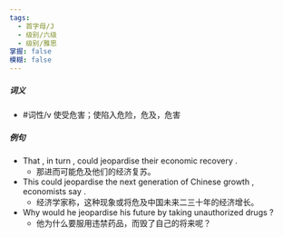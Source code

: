 ```yaml
---
tags:
  - 首字母/J
  - 级别/六级
  - 级别/雅思
掌握: false
模糊: false
---
```

##### 词义
- #词性/v  使受危害；使陷入危险，危及，危害
##### 例句
- That , in turn , could jeopardise their economic recovery .
	- 那进而可能危及他们的经济复苏。
- This could jeopardise the next generation of Chinese growth , economists say .
	- 经济学家称，这种现象或将危及中国未来二三十年的经济增长。
- Why would he jeopardise his future by taking unauthorized drugs ?
	- 他为什么要服用违禁药品，而毁了自己的将来呢？
